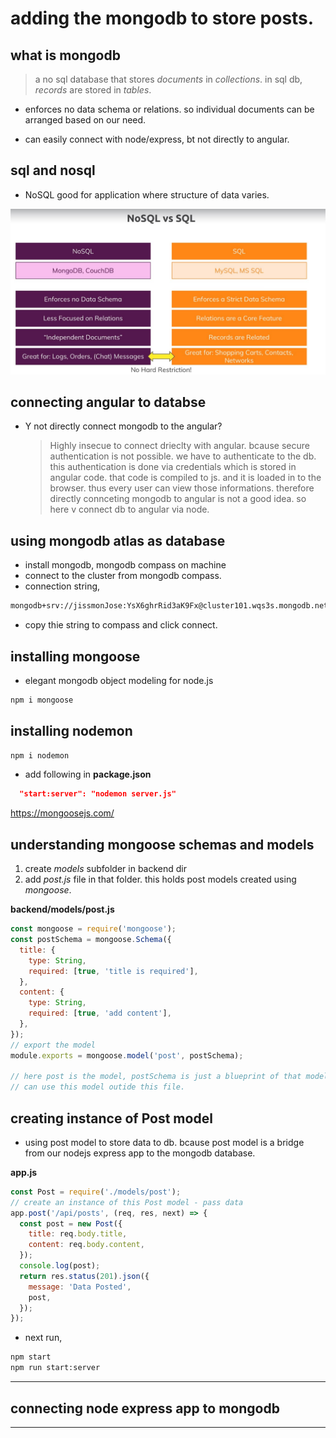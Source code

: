 # adding the mongodb to store posts.

## what is mongodb

> a no sql database that stores _documents_ in _collections_.
> in sql db, _records_ are stored in _tables_.

- enforces no data schema or relations. so individual documents can be arranged based on our need.

- can easily connect with node/express, bt not directly to angular.

## sql and nosql

- NoSQL good for application where structure of data varies.

![image](./screenshots/screen-13.jpg 'image')

## connecting angular to databse

- Y not directly connect mongodb to the angular?
  > Highly insecue to connect drieclty with angular. bcause secure authentication is not possible. we have to authenticate to the db.
  > this authentication is done via credentials which is stored in angular code.
  > that code is compiled to js. and it is loaded in to the browser. thus every user can view those informations. therefore directly connceting mongodb to angular is not a good idea.
  > so here v connect db to angular via node.

## using mongodb atlas as database

- install mongodb, mongodb compass on machine
- connect to the cluster from mongodb compass.
- connection string,

```bash
mongodb+srv://jissmonJose:YsX6ghrRid3aK9Fx@cluster101.wqs3s.mongodb.net/test
```

- copy thie string to compass and click connect.

## installing mongoose

- elegant mongodb object modeling for node.js

```bash
npm i mongoose
```

## installing nodemon

```bash
npm i nodemon
```

- add following in **package.json**

```json
  "start:server": "nodemon server.js"
```

https://mongoosejs.com/

## understanding mongoose schemas and models

1. create _models_ subfolder in backend dir
2. add _post.js_ file in that folder. this holds post models created using _mongoose_.

**backend/models/post.js**

```javascript
const mongoose = require('mongoose');
const postSchema = mongoose.Schema({
  title: {
    type: String,
    required: [true, 'title is required'],
  },
  content: {
    type: String,
    required: [true, 'add content'],
  },
});
// export the model
module.exports = mongoose.model('post', postSchema);

// here post is the model, postSchema is just a blueprint of that model.
// can use this model outide this file.
```

## creating instance of Post model

- using post model to store data to db. bcause post model is a bridge from our nodejs express app to the mongodb database.

**app.js**

```javascript
const Post = require('./models/post');
// create an instance of this Post model - pass data
app.post('/api/posts', (req, res, next) => {
  const post = new Post({
    title: req.body.title,
    content: req.body.content,
  });
  console.log(post);
  return res.status(201).json({
    message: 'Data Posted',
    post,
  });
});
```

- next run,

```bash
npm start
npm run start:server
```

---

## connecting node express app to mongodb

---
